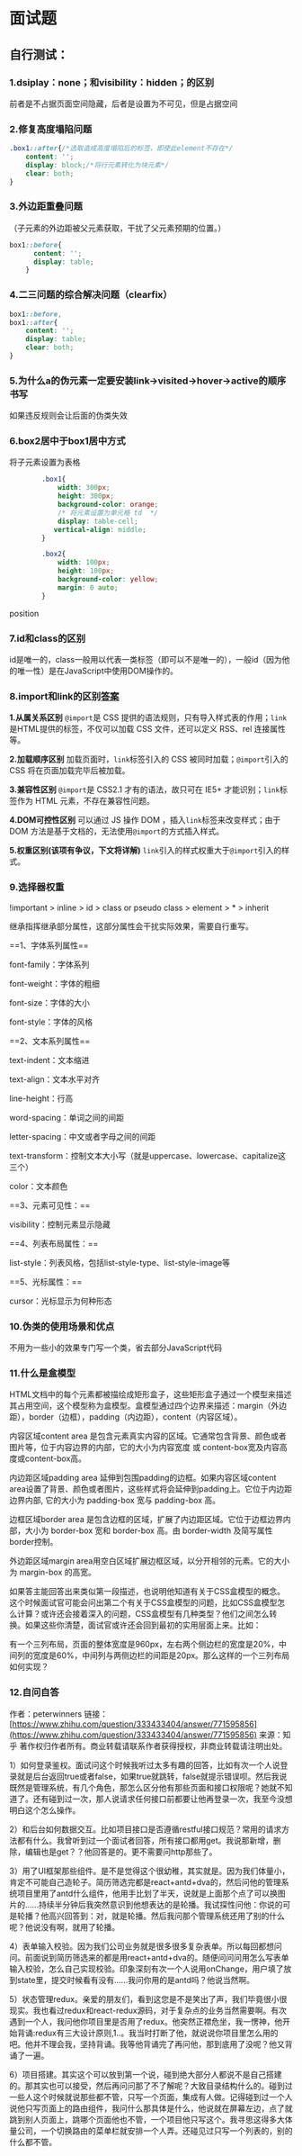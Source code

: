 # 面试题

## 自行测试：

### 1.dsiplay：none；和visibility：hidden；的区别

前者是不占据页面空间隐藏，后者是设置为不可见，但是占据空间

### 2.修复高度塌陷问题

```css
.box1::after{/*选取造成高度塌陷后的标签，即使此element不存在*/
    content: '';
    display: block;/*将行元素转化为块元素*/
    clear: both;
}
```

### 3.外边距重叠问题

（子元素的外边距被父元素获取，干扰了父元素预期的位置。）

```css
box1::before{
      content: '';
      display: table;
    }
```

### 4.二三问题的综合解决问题（clearfix）

```css
box1::before,
box1::after{
    content: '';
    display: table;
    clear: both;
}
```

### 5.为什么a的伪元素一定要安装link→visited→hover→active的顺序书写

如果违反规则会让后面的伪类失效

### 6.box2居中于box1居中方式

将子元素设置为表格

```css
        .box1{
            width: 300px;
            height: 300px;
            background-color: orange;
            /* 将元素设置为单元格 td  */
            display: table-cell;
           vertical-align: middle;
        }

        .box2{
            width: 100px;
            height: 100px;
            background-color: yellow;
            margin: 0 auto;
        }
```

position

### 7.id和class的区别

id是唯一的，class一般用以代表一类标签（即可以不是唯一的），一般id（因为他的唯一性）是在JavaScript中使用DOM操作的。

### 8.import和link的区别[答案](https://www.cnblogs.com/my--sunshine/p/6872224.html)

**1.从属关系区别** `@import`是 CSS 提供的语法规则，只有导入样式表的作用；`link`是HTML提供的标签，不仅可以加载 CSS 文件，还可以定义 RSS、rel 连接属性等。

**2.加载顺序区别** 加载页面时，`link`标签引入的 CSS 被同时加载；`@import`引入的 CSS 将在页面加载完毕后被加载。

**3.兼容性区别** `@import`是 CSS2.1 才有的语法，故只可在 IE5+ 才能识别；`link`标签作为 HTML 元素，不存在兼容性问题。

**4.DOM可控性区别** 可以通过 JS 操作 DOM ，插入`link`标签来改变样式；由于 DOM 方法是基于文档的，无法使用`@import`的方式插入样式。

**5.权重区别\(该项有争议，下文将详解\)** `link`引入的样式权重大于`@import`引入的样式。

### 9.选择器权重

!important &gt; inline &gt; id &gt; class or pseudo class &gt; element &gt; \* &gt; inherit

继承指挥继承部分属性，这部分属性会干扰实际效果，需要自行重写。

==1、字体系列属性==

font-family：字体系列

font-weight：字体的粗细

font-size：字体的大小

font-style：字体的风格

==2、文本系列属性==

text-indent：文本缩进

text-align：文本水平对齐

line-height：行高

word-spacing：单词之间的间距

letter-spacing：中文或者字母之间的间距

text-transform：控制文本大小写（就是uppercase、lowercase、capitalize这三个）

color：文本颜色

==3、元素可见性：==

visibility：控制元素显示隐藏

==4、列表布局属性：==

list-style：列表风格，包括list-style-type、list-style-image等

==5、光标属性：==

cursor：光标显示为何种形态

### 10.伪类的使用场景和优点

不用为一些小的效果专门写一个类，省去部分JavaScript代码

### 11.什么是盒模型

HTML文档中的每个元素都被描绘成矩形盒子，这些矩形盒子通过一个模型来描述其占用空间，这个模型称为盒模型。盒模型通过四个边界来描述：margin（外边距），border（边框），padding（内边距），content（内容区域）。

内容区域content area 是包含元素真实内容的区域。它通常包含背景、颜色或者图片等，位于内容边界的内部，它的大小为内容宽度 或 content-box宽及内容高度或content-box高。

内边距区域padding area 延伸到包围padding的边框。如果内容区域content area设置了背景、颜色或者图片，这些样式将会延伸到padding上。它位于内边距边界内部, 它的大小为 padding-box 宽与 padding-box 高。

边框区域border area 是包含边框的区域，扩展了内边距区域。它位于边框边界内部，大小为 border-box 宽和 border-box 高。由 border-width 及简写属性 border控制。

外边距区域margin area用空白区域扩展边框区域，以分开相邻的元素。它的大小为 margin-box 的高宽。

如果答主能回答出来类似第一段描述，也说明他知道有关于CSS盒模型的概念。这个时候面试官可能会问出第二个有关于CSS盒模型的问题，比如CSS盒模型怎么计算？或许还会接着深入的问题，CSS盒模型有几种类型？他们之间怎么转换。如果这些你清楚，面试官或许还会回到最初的实用层面上来。比如：

有一个三列布局，页面的整体宽度是960px，左右两个侧边栏的宽度是20%，中间列的宽度是60%，中间列与两侧边栏的间距是20px。那么这样的一个三列布局如何实现？

### 12.自问自答

作者：peterwinners 链接：[https://www.zhihu.com/question/333433404/answer/771595856](https://www.zhihu.com/question/333433404/answer/771595856) 来源：知乎 著作权归作者所有。商业转载请联系作者获得授权，非商业转载请注明出处。

1）如何登录鉴权。面试问这个时候我听过太多有趣的回答，比如有次一个人说登录就是后台返回true或者false，如果true就跳转，false就提示错误呗。然后我说既然是管理系统，有几个角色，那怎么区分他有那些页面和接口权限呢？她就不知道了。还有碰到过一次，那人说请求任何接口前都要让他再登录一次，我至今没想明白这个怎么操作。

2）和后台如何数据交互。比如项目接口是否遵循restful接口规范？常用的请求方法都有什么。我曾听到过一个面试者回答，所有接口都用get。我说那新增，删除，编辑也是get？？他回答是的。更不需要问http那些了。

3）用了UI框架那些组件。是不是觉得这个很幼稚，其实就是。因为我们体量小，肯定不可能自己造轮子。简历筛选完都是react+antd+dva的，然后问他的管理系统项目里用了antd什么组件，他用手比划了半天，说就是上面那个点了可以换图片的......持续半分钟后我突然意识到他想表达的是轮播。我试探性问他：你说的可是轮播？他高兴回答到：对，就是轮播。然后我问那个管理系统还用了别的什么呢？他说没有啊，就用了轮播。

4）表单输入校验。因为我们公司业务就是很多很多复杂表单。所以每回都想问问。前面说到简历筛选来的都是用react+antd+dva的。随便问问问用怎么写表单输入校验，怎么自己实现校验。印象深刻有次一个人说用onChange，用户填了放到state里，提交时候看有没有......我问你用的是antd吗？他说当然啊。

5）状态管理redux。亲爱的朋友们，看到这您是不是笑出了声，我们毕竟很小很现实。我也看过redux和react-redux源码，对于复杂点的业务当然需要啊。有次遇到一个人，我问他你项目里是否用了redux。他突然正襟危坐，我一愣神，他开始背诵:redux有三大设计原则,1..。我当时打断了他，就说说你项目里怎么用的吧。他并不理会我，坚持背诵。我等他背诵完了再问他，那到底用了没呢？他又背诵了一遍。

6）项目搭建。其实这个可以放到第一个说，碰到绝大部分人都说不是自己搭建的。那其实也可以接受，然后再问问那了不了解呢？大致目录结构什么的。碰到过一些人这个时候就说那些都不管，只写一个页面，集成有人做。记得碰到过一个人说他只写页面上的路由组件，我问什么那具体是什么，他说就在屏幕左边，点了就跳到别人页面上，跳哪个页面他也不管，一个项目他只写这个。我寻思这得多大体量公司，一个切换路由的菜单栏就安排一个人弄。还碰见过只写一个列表的，别的什么都不管。

